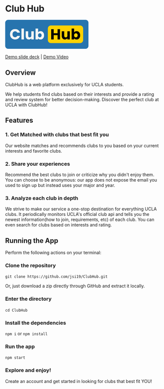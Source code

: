 # Club Hub
<img width="268" alt="Screen_Shot_2022-12-02_at_9 46 55_PM-removebg-preview" src="public/logo_icon.png">

[Demo slide deck](https://docs.google.com/presentation/d/1TeXo4SHSpUcoE9fyAUvQnzgub9fBw-vXZS2gUIEPGTA/edit?usp=sharing) | [Demo Video]()
## Overview

ClubHub is a web platform exclusively for UCLA students. 

We help students find clubs based on their interests and provide a rating and review system for better decision-making. Discover the perfect club at UCLA with ClubHub!

## Features

### 1. Get Matched with clubs that best fit you

Our website matches and recommends clubs to you based on your current interests and favorite clubs.

### 2. Share your experiences

Recommend the best clubs to join or criticize why you didn't enjoy them. You can choose to be anonymous: our app does not expose the email you used to sign up but instead uses your major and year.

### 3. Analyze each club in depth

We strive to make our service a one-stop destination for everything UCLA clubs. It periodically monitors UCLA's official club api and tells you the newest information(how to join, requirements, etc) of each club. You can even search for clubs based on interests and rating.

## Running the App

Perform the following actions on your terminal:

### Clone the repository

`git clone https://github.com/jsi19/ClubHub.git`

Or, just download a zip directly through GitHub and extract it locally.

### Enter the directory

`cd ClubHub`

### Install the dependencies

`npm i` or `npm install`

### Run the app

`npm start`

### Explore and enjoy!

Create an account and get started in looking for clubs that best fit YOU!

